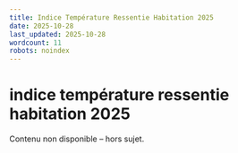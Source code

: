 ```yaml
---
title: Indice Température Ressentie Habitation 2025
date: 2025-10-28
last_updated: 2025-10-28
wordcount: 11
robots: noindex
---
```


# indice température ressentie habitation 2025

Contenu non disponible – hors sujet.